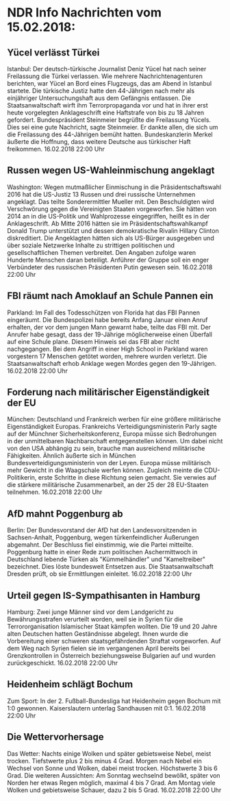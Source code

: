 # NDR Info Nachrichten vom 15.02.2018:


## Yücel verlässt Türkei
Istanbul: Der deutsch-türkische Journalist Deniz Yücel hat nach seiner Freilassung die Türkei verlassen. Wie mehrere Nachrichtenagenturen berichten, war Yücel an Bord eines Flugzeugs, das am Abend in Istanbul startete. Die türkische Justiz hatte den 44-Jährigen nach mehr als einjähriger Untersuchungshaft aus dem Gefängnis entlassen. Die Staatsanwaltschaft wirft ihm Terrorpropaganda vor und hat in ihrer erst heute vorgelegten Anklageschrift eine Haftstrafe von bis zu 18 Jahren gefordert. Bundespräsident Steinmeier begrüßte die Freilassung Yücels. Dies sei eine gute Nachricht, sagte Steinmeier. Er dankte allen, die sich um die Freilassung des 44-Jährigen bemüht hatten. Bundeskanzlerin Merkel äußerte die Hoffnung, dass weitere Deutsche aus türkischer Haft freikommen. 16.02.2018 22:00 Uhr 

## Russen wegen US-Wahleinmischung angeklagt
Washington: Wegen mutmaßlicher Einmischung in die Präsidentschaftswahl 2016 hat die US-Justiz 13 Russen und drei russische Unternehmen angeklagt. Das teilte Sonderermittler Mueller mit. Den Beschuldigten wird Verschwörung gegen die Vereinigten Staaten vorgeworfen. Sie hätten von 2014 an in die US-Politik und Wahlprozesse eingegriffen, heißt es in der Anklageschrift. Ab Mitte 2016 hätten sie im Präsidentschaftswahlkampf Donald Trump unterstützt und dessen demokratische Rivalin Hillary Clinton diskreditiert. Die Angeklagten hätten sich als US-Bürger ausgegeben und über soziale Netzwerke Inhalte zu strittigen politischen und gesellschaftlichen Themen verbreitet. Den Angaben zufolge waren Hunderte Menschen daran beteiligt. Anführer der Gruppe soll ein enger Verbündeter des russischen Präsidenten Putin gewesen sein. 16.02.2018 22:00 Uhr 

## FBI räumt nach Amoklauf an Schule Pannen ein
Parkland: Im Fall des Todesschützen von Florida hat das FBI Pannen eingeräumt. Die Bundespolizei habe bereits Anfang Januar einen Anruf erhalten, der vor dem jungen Mann gewarnt habe, teilte das FBI mit. Der Anrufer habe gesagt, dass der 19-Jährige möglicherweise einen Überfall auf eine Schule plane. Diesem Hinweis sei das FBI aber nicht nachgegangen. Bei dem Angriff in einer High School in Parkland waren vorgestern 17 Menschen getötet worden, mehrere wurden verletzt. Die Staatsanwaltschaft erhob Anklage wegen Mordes gegen den 19-Jährigen. 16.02.2018 22:00 Uhr 

## Forderung nach militärischer Eigenständigkeit der EU
München: 	Deutschland und Frankreich werben für eine größere militärische Eigenständigkeit Europas. Frankreichs Verteidigungsministerin Parly sagte auf der Münchner Sicherheitskonferenz, Europa müsse sich Bedrohungen in der unmittelbaren Nachbarschaft entgegenstellen können. Um dabei nicht von den USA abhängig zu sein, brauche man ausreichend militärische Fähigkeiten. Ähnlich äußerte sich in München Bundesverteidigungsministerin von der Leyen. Europa müsse militärisch mehr Gewicht in die Waagschale werfen können. Zugleich meinte die CDU-Politikerin, erste Schritte in diese Richtung seien gemacht. Sie verwies auf die stärkere militärische Zusammenarbeit, an der 25 der 28 EU-Staaten teilnehmen. 16.02.2018 22:00 Uhr 

## AfD mahnt Poggenburg ab
Berlin: Der Bundesvorstand der AfD hat den Landesvorsitzenden in Sachsen-Anhalt, Poggenburg, wegen türkenfeindlicher Äußerungen abgemahnt. Der Beschluss fiel einstimmig, wie die Partei mitteilte. Poggenburg hatte in einer Rede zum politischen Aschermittwoch in Deutschland lebende Türken als "Kümmelhändler" und "Kameltreiber" bezeichnet. Dies löste bundesweit Entsetzen aus. Die Staatsanwaltschaft Dresden prüft, ob sie Ermittlungen einleitet. 16.02.2018 22:00 Uhr 

## Urteil gegen IS-Sympathisanten in Hamburg
Hamburg: Zwei junge Männer sind vor dem Landgericht zu Bewährungsstrafen verurteilt worden, weil sie in Syrien für die Terrororganisation Islamischer Staat kämpfen wollten. Die 19 und 20 Jahre alten Deutschen hatten Geständnisse abgelegt. Ihnen wurde die Vorbereitung einer schweren staatsgefährdenden Straftat vorgeworfen. Auf dem Weg nach Syrien fielen sie im vergangenen April bereits bei Grenzkontrollen in Österreich beziehungsweise Bulgarien auf und wurden zurückgeschickt. 16.02.2018 22:00 Uhr 

## Heidenheim schlägt Bochum
Zum Sport: In der 2. Fußball-Bundesliga hat Heidenheim gegen Bochum mit 1:0 gewonnen. Kaiserslautern unterlag Sandhausen mit 0:1. 16.02.2018 22:00 Uhr 

## Die Wettervorhersage
Das Wetter:
Nachts einige Wolken und später gebietsweise Nebel, meist trocken. Tiefstwerte plus 2 bis minus 4 Grad. Morgen nach Nebel ein Wechsel von Sonne und Wolken, dabei meist trocken. Höchstwerte 3 bis 6 Grad. Die weiteren Aussichten: Am Sonntag wechselnd bewölkt, später von Norden her etwas Regen möglich, maximal 4 bis 7 Grad. Am Montag viele Wolken und gebietsweise Schauer, dazu 2 bis 5 Grad. 16.02.2018 22:00 Uhr 
